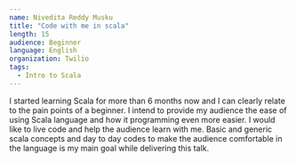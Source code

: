 ```yaml
---
name: Nivedita Reddy Musku
title: "Code with me in scala"
length: 15
audience: Beginner
language: English
organization: Twilio
tags:
  - Intro to Scala
---
```

I started learning Scala for more than 6 months now and I can clearly relate to the pain points of a beginner. I intend to provide my audience the ease of using Scala language and how it programming even more easier. I would like to live code and help the audience learn with me. Basic and generic scala concepts and day to day codes to make the audience comfortable in the language is my main goal while delivering this talk.